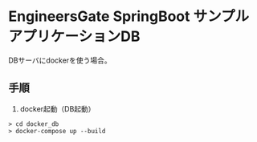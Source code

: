 # EngineersGate SpringBoot サンプルアプリケーションDB

DBサーバにdockerを使う場合。

## 手順

1. docker起動（DB起動）
```
> cd docker_db
> docker-compose up --build
```
